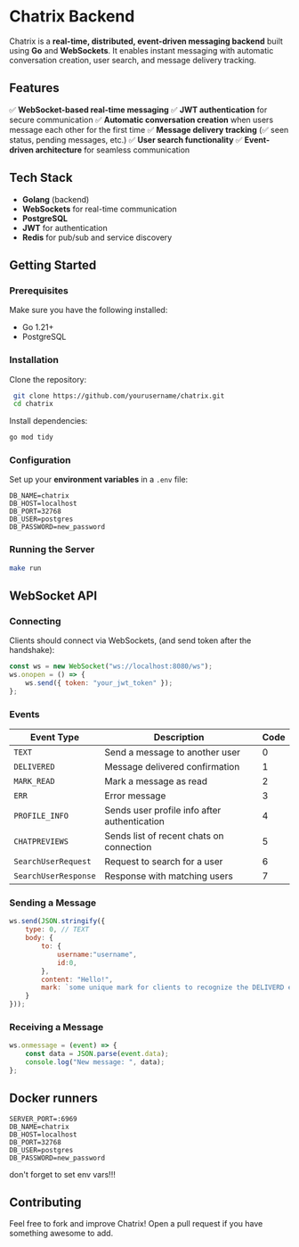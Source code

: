 # Chatrix Backend

Chatrix is a **real-time, distributed, event-driven messaging backend** built using **Go** and **WebSockets**. It enables instant messaging with automatic conversation creation, user search, and message delivery tracking.

## Features

✅ **WebSocket-based real-time messaging**
✅ **JWT authentication** for secure communication
✅ **Automatic conversation creation** when users message each other for the first time
✅ **Message delivery tracking** (✅ seen status, pending messages, etc.)
✅ **User search functionality**
✅ **Event-driven architecture** for seamless communication

## Tech Stack

- **Golang** (backend)
- **WebSockets** for real-time communication
- **PostgreSQL** 
- **JWT** for authentication
- **Redis** for pub/sub and service discovery

## Getting Started

### Prerequisites
Make sure you have the following installed:
- Go 1.21+
- PostgreSQL

### Installation

Clone the repository:
```sh
 git clone https://github.com/yourusername/chatrix.git
 cd chatrix
```

Install dependencies:
```sh
go mod tidy
```

### Configuration

Set up your **environment variables** in a `.env` file:
```
DB_NAME=chatrix
DB_HOST=localhost
DB_PORT=32768
DB_USER=postgres
DB_PASSWORD=new_password
```

### Running the Server
```sh
make run
```

## WebSocket API

### Connecting
Clients should connect via WebSockets, (and send token after the handshake):
```js
const ws = new WebSocket("ws://localhost:8080/ws");
ws.onopen = () => {
    ws.send({ token: "your_jwt_token" });
};
```

### Events

| Event Type         | Description                                      | Code |
|--------------------|--------------------------------------------------|------|
| `TEXT`            | Send a message to another user                   | 0    |
| `DELIVERED`       | Message delivered confirmation                    | 1    |
| `MARK_READ`       | Mark a message as read                           | 2    |
| `ERR`             | Error message                                    | 3    |
| `PROFILE_INFO`    | Sends user profile info after authentication      | 4    |
| `CHATPREVIEWS`    | Sends list of recent chats on connection          | 5    |
| `SearchUserRequest`  | Request to search for a user                     | 6    |
| `SearchUserResponse` | Response with matching users                    | 7    |

### Sending a Message
```js
ws.send(JSON.stringify({
    type: 0, // TEXT
    body: {
        to: {
            username:"username",
            id:0,
        },
        content: "Hello!",
        mark: `some unique mark for clients to recognize the DELIVERD event for this message`
    }
}));
```

### Receiving a Message
```js
ws.onmessage = (event) => {
    const data = JSON.parse(event.data);
    console.log("New message: ", data);
};
```

## Docker runners 

```
SERVER_PORT=:6969
DB_NAME=chatrix
DB_HOST=localhost
DB_PORT=32768
DB_USER=postgres
DB_PASSWORD=new_password
```
don't forget to set env vars!!!

## Contributing
Feel free to fork and improve Chatrix! Open a pull request if you have something awesome to add.

